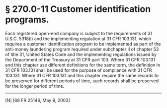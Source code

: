 # § 270.0-11   Customer identification programs.

Each registered open-end company is subject to the requirements of 31 U.S.C. 5318(l) and the implementing regulation at 31 CFR 103.131, which requires a customer identification program to be implemented as part of the anti-money laundering program required under subchapter II of chapter 53 of title 31, United States Code and the implementing regulations issued by the Department of the Treasury at 31 CFR part 103. Where 31 CFR 103.131 and this chapter use different definitions for the same term, the definition in 31 CFR 103.131 shall be used for the purpose of compliance with 31 CFR 103.131. Where 31 CFR 103.131 and this chapter require the same records to be preserved for different periods of time, such records shall be preserved for the longer period of time.



---

[N] [68 FR 25146, May 9, 2003]




